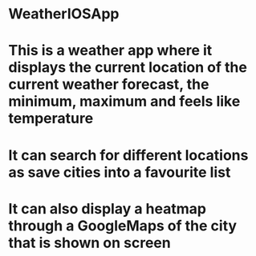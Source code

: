 # WeatherIOSApp

# This is a weather app where it displays the current location of the current weather forecast, the minimum, maximum and feels like temperature
# It can search for different locations as save cities into a favourite list
# It can also display a heatmap through a GoogleMaps of the city that is shown on screen
